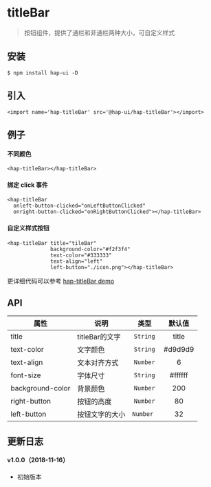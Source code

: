 # titleBar

> 按钮组件，提供了通栏和非通栏两种大小，可自定义样式


## 安装

```js{4}
$ npm install hap-ui -D
```

## 引入
```js{4}
<import name='hap-titleBar' src='@hap-ui/hap-titleBar'></import>
```

## 例子

#### 不同颜色

```js{4}
<hap-titleBar></hap-titleBar>
```

#### 绑定 click 事件

```js{4}
<hap-titleBar
  onleft-button-clicked="onLeftButtonClicked"
  onright-button-clicked="onRightButtonClicked"></hap-titleBar>
```

#### 自定义样式按钮

```js{4}
<hap-titleBar title="tileBar"
              background-color="#f2f3f4"
              text-color="#333333"
              text-align="left"
              left-button="./icon.png"></hap-titleBar>
```

更详细代码可以参考 [hap-titleBar demo](https://github.com/CooCooFE/hap-ui/src/ux-titleBar/index.ux)

## API 

| 属性 | 说明 | 类型 | 默认值 |
|-------------|------------|:--------:|:-----:|
| title | titleBar的文字 | `String` |  title |
| text-color | 文字颜色 | `String` | #d9d9d9 |
| text-align | 文本对齐方式 | `Number` | 6 |
| font-size | 字体尺寸 | `String` | #ffffff |
| background-color | 背景颜色 | `Number` | 200 |
| right-button | 按钮的高度 | `Number` | 80 |
| left-button | 按钮文字的大小 | `Number ` | 32 |


## 更新日志

#### v1.0.0（2018-11-16）
* 初始版本

